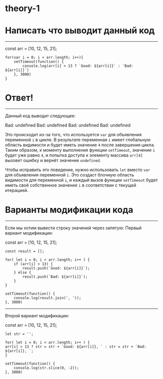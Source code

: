 # theory-1


# Написать что выводит данный код
______________________________________________________________________________

<nobr>
    const arr = [10, 12, 15, 21];

    for(var i = 0; i < arr.length; i++){
        setTimeout(function() {
            console.log(arr[i] > 13 ? `Good: ${arr[i]}` : `Bad: ${arr[i]}`)
        }, 3000)
    }
</nobr>

# Ответ!
______________________________________________________________________________

Данный код выводит следующее:

 <nobr>  
        Bad: undefined
        Bad: undefined
        Bad: undefined
        Bad: undefined
</nobr>

Это происходит из-за того, что используется `var` для объявления переменной `i` в цикле.
В результате переменная `i` имеет глобальную область видимости и будет иметь значение `4` после завершения цикла.
Таким образом, к моменту выполнения функции `setTimeout`, значение `i` будет уже равно `4`, и попытка доступа к элементу
массива `arr[4]` вызовет ошибку и вернёт значение `undefined`.

Чтобы исправить это поведение, нужно использовать `let` вместо `var` для объявления переменной `i`.
Это создаст блочную область видимости для переменной `i`, и каждый вызов функции `setTimeout`
будет иметь своё собственное значение `i` в соответствии с текущей итерацией.


# Варианты модификации кода
______________________________________________________________________________

Если мы хотим вывести строку значений через запятую:
Первый вариант модификации:

<nobr>
    const arr = [10, 12, 15, 21];

    const result = [];

    for( let i = 0; i < arr.length; i++ ) {
        if (arr[i] > 13) {
            result.push(`Good: ${arr[i]}`);
        } else {
            result.push(`Bad: ${arr[i]}`);
        }
    }

    setTimeout(function() {
        console.log(result.join(', '));
    }, 3000)
</nobr>


______________________________________________________________________________

Второй вариант модификации:

<nobr>
    const arr = [10, 12, 15, 21];

    let str = '';

    for( let i = 0; i < arr.length; i++ ) {
    arr[i] > 13 ? str = str + `Good: ${arr[i]}, ` : str = str + `Bad: ${arr[i]}, `;
    }

    setTimeout(function() {
        console.log(str.slice(0, -2));
    }, 3000)
</nobr>